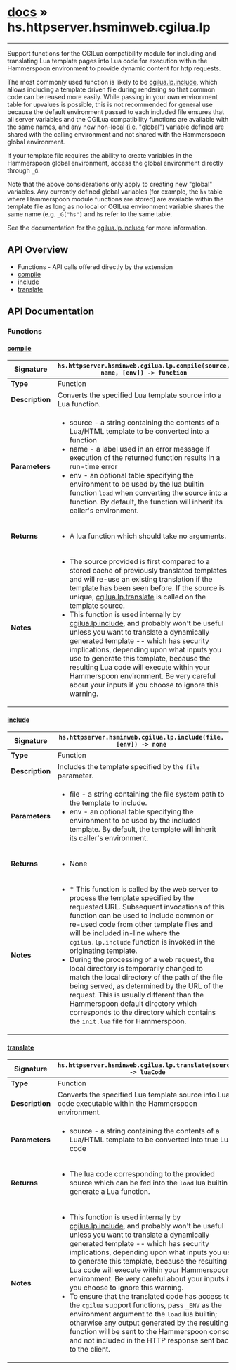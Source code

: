# [docs](index.md) » hs.httpserver.hsminweb.cgilua.lp
---

Support functions for the CGILua compatibility module for including and translating Lua template pages into Lua code for execution within the Hammerspoon environment to provide dynamic content for http requests.

The most commonly used function is likely to be [cgilua.lp.include](#include), which allows including a template driven file during rendering so that common code can be reused more easily.  While passing in your own environment table for upvalues is possible, this is not recommended for general use because the default environment passed to each included file ensures that all server variables and the CGILua compatibility functions are available with the same names, and any new non-local (i.e. "global") variable defined are shared with the calling environment and not shared with the Hammerspoon global environment.

If your template file requires the ability to create variables in the Hammerspoon global environment, access the global environment directly through `_G`.

Note that the above considerations only apply to creating new "global" variables.  Any currently defined global variables (for example, the `hs` table where Hammerspoon module functions are stored) are available within the template file as long as no local or CGILua environment variable shares the same name (e.g. `_G["hs"]` and `hs` refer to the same table.

See the documentation for the [cgilua.lp.include](#include) for more information.

## API Overview
* Functions - API calls offered directly by the extension
 * [compile](#compile)
 * [include](#include)
 * [translate](#translate)

## API Documentation

### Functions

#### [compile](#compile)
| <span style="text-align: left;">**Signature**</span> | <span style="text-align: left;">`hs.httpserver.hsminweb.cgilua.lp.compile(source, name, [env]) -> function` </span>                                                |
| -----------------------------------------------------|---------------------------------------------------------------------------------------------------------|
| **Type**                                             | Function                                                                                         |
| **Description**                                      | Converts the specified Lua template source into a Lua function.                                                                                         |
| **Parameters**                                       | <ul><li>source - a string containing the contents of a Lua/HTML template to be converted into a function</li><li>name   - a label used in an error message if execution of the returned function results in a run-time error</li><li>env    - an optional table specifying the environment to be used by the lua builtin function `load` when converting the source into a function.  By default, the function will inherit its caller's environment.</li></ul> |
| **Returns**                                          | <ul><li>A lua function which should take no arguments.</li></ul>          |
| **Notes**                                            | <ul><li>The source provided is first compared to a stored cache of previously translated templates and will re-use an existing translation if the template has been seen before.  If the source is unique, [cgilua.lp.translate](#translate) is called on the template source.</li><li>This function is used internally by [cgilua.lp.include](#include), and probably won't be useful unless you want to translate a dynamically generated template -- which has security implications, depending upon what inputs you use to generate this template, because the resulting Lua code will execute within your Hammerspoon environment.  Be very careful about your inputs if you choose to ignore this warning.</li></ul>                |

#### [include](#include)
| <span style="text-align: left;">**Signature**</span> | <span style="text-align: left;">`hs.httpserver.hsminweb.cgilua.lp.include(file, [env]) -> none` </span>                                                |
| -----------------------------------------------------|---------------------------------------------------------------------------------------------------------|
| **Type**                                             | Function                                                                                         |
| **Description**                                      | Includes the template specified by the `file` parameter.                                                                                         |
| **Parameters**                                       | <ul><li>file - a string containing the file system path to the template to include.</li><li>env  - an optional table specifying the environment to be used by the included template.  By default, the template will inherit its caller's environment.</li></ul> |
| **Returns**                                          | <ul><li>None</li></ul>          |
| **Notes**                                            | <ul><li>* This function is called by the web server to process the template specified by the requested URL.  Subsequent invocations of this function can be used to include common or re-used code from other template files and will be included in-line where the `cgilua.lp.include` function is invoked in the originating template.</li><li>During the processing of a web request, the local directory is temporarily changed to match the local directory of the path of the file being served, as determined by the URL of the request.  This is usually different than the Hammerspoon default directory which corresponds to the directory which contains the `init.lua` file for Hammerspoon.</li></ul>                |

#### [translate](#translate)
| <span style="text-align: left;">**Signature**</span> | <span style="text-align: left;">`hs.httpserver.hsminweb.cgilua.lp.translate(source) -> luaCode` </span>                                                |
| -----------------------------------------------------|---------------------------------------------------------------------------------------------------------|
| **Type**                                             | Function                                                                                         |
| **Description**                                      | Converts the specified Lua template source into Lua code executable within the Hammerspoon environment.                                                                                         |
| **Parameters**                                       | <ul><li>source - a string containing the contents of a Lua/HTML template to be converted into true Lua code</li></ul> |
| **Returns**                                          | <ul><li>The lua code corresponding to the provided source which can be fed into the `load` lua builtin to generate a Lua function.</li></ul>          |
| **Notes**                                            | <ul><li>This function is used internally by [cgilua.lp.include](#include), and probably won't be useful unless you want to translate a dynamically generated template -- which has security implications, depending upon what inputs you use to generate this template, because the resulting Lua code will execute within your Hammerspoon environment.  Be very careful about your inputs if you choose to ignore this warning.</li><li>To ensure that the translated code has access to the `cgilua` support functions, pass `_ENV` as the environment argument to the `load` lua builtin; otherwise any output generated by the resulting function will be sent to the Hammerspoon console and not included in the HTTP response sent back to the client.</li></ul>                |

